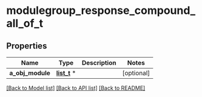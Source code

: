 # modulegroup_response_compound_all_of_t

## Properties
Name | Type | Description | Notes
------------ | ------------- | ------------- | -------------
**a_obj_module** | [**list_t**](module_response_compound.md) \* |  | [optional] 

[[Back to Model list]](../README.md#documentation-for-models) [[Back to API list]](../README.md#documentation-for-api-endpoints) [[Back to README]](../README.md)


